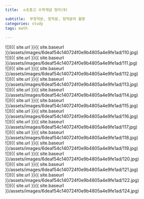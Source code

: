 ```yaml
---
title:  ➗초중고 수학개념 정리(9)

subtitle:  부정적분, 정적분, 정적분의 활용
categories: study 
tags: math
 
---
```


  
![]({{ site.url }}{{ site.baseurl }}/assets/images/6deaf54c140724f0e9b4805a4e9fe1ad/110.jpg)  
![]({{ site.url }}{{ site.baseurl }}/assets/images/6deaf54c140724f0e9b4805a4e9fe1ad/111.jpg)  
![]({{ site.url }}{{ site.baseurl }}/assets/images/6deaf54c140724f0e9b4805a4e9fe1ad/112.jpg)  
![]({{ site.url }}{{ site.baseurl }}/assets/images/6deaf54c140724f0e9b4805a4e9fe1ad/113.jpg)  
![]({{ site.url }}{{ site.baseurl }}/assets/images/6deaf54c140724f0e9b4805a4e9fe1ad/114.jpg)  
![]({{ site.url }}{{ site.baseurl }}/assets/images/6deaf54c140724f0e9b4805a4e9fe1ad/115.jpg)  
![]({{ site.url }}{{ site.baseurl }}/assets/images/6deaf54c140724f0e9b4805a4e9fe1ad/116.jpg)  
![]({{ site.url }}{{ site.baseurl }}/assets/images/6deaf54c140724f0e9b4805a4e9fe1ad/117.jpg)  
![]({{ site.url }}{{ site.baseurl }}/assets/images/6deaf54c140724f0e9b4805a4e9fe1ad/118.jpg)  
![]({{ site.url }}{{ site.baseurl }}/assets/images/6deaf54c140724f0e9b4805a4e9fe1ad/119.jpg)  
![]({{ site.url }}{{ site.baseurl }}/assets/images/6deaf54c140724f0e9b4805a4e9fe1ad/120.jpg)  
![]({{ site.url }}{{ site.baseurl }}/assets/images/6deaf54c140724f0e9b4805a4e9fe1ad/121.jpg)  
![]({{ site.url }}{{ site.baseurl }}/assets/images/6deaf54c140724f0e9b4805a4e9fe1ad/122.jpg)  
![]({{ site.url }}{{ site.baseurl }}/assets/images/6deaf54c140724f0e9b4805a4e9fe1ad/124.jpg)  

